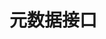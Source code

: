 <!--
 * @Author: your name
 * @Date: 2021-07-13 23:37:34
 * @LastEditTime: 2021-07-13 23:37:54
 * @LastEditors: Please set LastEditors
 * @Description: In User Settings Edit
 * @FilePath: /vuepress-starter/docs/api/mainData/README.md
-->
# 元数据接口